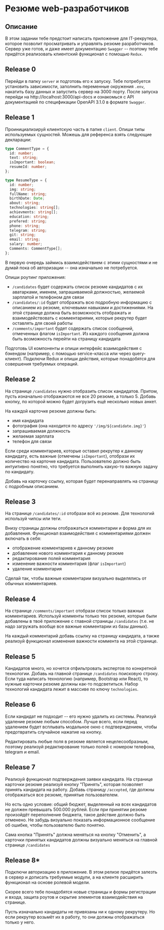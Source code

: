 # Резюме web-разработчиков

## Описание

В этом задании тебе предстоит написать приложение для IT-рекрутера, которое позволит просматривать и управлять резюме разработчиков. Сервер уже готов, и даже имеет документацию `Swagger` -- поэтому тебе придётся реализовать клиентский функционал с помощью `Redux`.

## Release 0

Перейди в папку `server` и подготовь его к запуску. Тебе потребуется установить зависимости, заполнить переменные окружения `.env`, накатить базу данных и запустить сервер на 3000 порту. После запуска перейди на http://localhost:3000/api-docs и ознакомься с API документацией по спецификации OpenAPI 3.1.0 в формате `Swagger`.

## Release 1

Проинициализируй клиентскую часть в папке `client`. Опиши типы используемых сущностей. Можешь для референса взять следующие декларации:

```ts
type CommentType = {
  id: number;
  text: string;
  isImportant: boolean;
  resumeId: number;
};

type ResumeType = {
  id: number;
  img: string;
  fullName: string;
  birthDate: Date;
  about: string;
  technologies: string[];
  achievments: string[];
  education: string;
  prefered: string;
  phone: string;
  telegram: string;
  git: string;
  email: string;
  salary: number;
  Comments: CommentType[];
};
```

В первую очередь займись взаимодействием с этими сущностями и не думай пока об авторизации -- она изначально не потребуется.

Опиши роутинг приложения:

- `/candidates` будет содержать список резюме кандидатов с их аватарками, именем, запрашиваемой должностью, желаемой зарплатой и телефоном для связи
- `/candidates/:id` будет отображать всю подробную информацию с описанием из резюме, ключевыми навыками и достижениями. На этой странице должна быть возможность отображать и взаимодействовать с комментариями, которые рекрутер будет оставлять для своей работы
- `/comments/important` будет содержать список сообщений, отмеченных флагом `isImportant`. Из каждого сообщения должна быть возможность перейти на страницу кандидата

Подготовь UI компоненты и опиши интерфейс взаимодействия с бэкендом (например, с помощью service-класса или через query-клиент). Подключи Redux и опиши действия, которые понадобятся для совершения требуемых операций.

## Release 2

На странице `/candidates` нужно отобразить список кандидатов. Притом, пусть изначально отображаются не все 20 резюме, а только 5. Добавь кнопку, по которой можно будет догрузить ещё несколько новых анкет. 

На каждой карточке резюме должны быть:

- имя кандидата
- фотография (она находится по адресу `'/img/${candidate.img}'`)
- запрашиваемая должность
- желаемая зарплата
- телефон для связи

Если среди комментариев, которые оставил рекрутер к данному кандидату, есть важные (отмечены `isImportant`), отобрази их количество на карточке кандидата. Пользователю должно быть интуитивно понятно, что требуется выполнить какую-то важную задачу по кандидату.

Добавь на карточку ссылку, которая будет перенаправлять на страницу с подробным описанием.

## Release 3

На странице `/candidates/:id` отобрази всё из резюме. Для технологий используй чипсы или теги.

Внизу страницы должны отображаться комментарии и форма для их добавления. Функционал взаимодействия с комментариями должен включать в себя:

- отображение комментариев к данному резюме
- добавление нового комментария к данному резюме
- редактирование полей комментария
- изменение важности комментария (флаг `isImportant`)
- удаление комментария

Сделай так, чтобы важные комментарии визуально выделялись от обычных комментариев.

## Release 4

На странице `/comments/important` отобрази список только важных комментариев. Используй комменты только тех резюме, которые были добавлены в твоё приложение с главной страницы `/candidates` (т.е. не надо загружать вообще все важные комментарии из базы данных). 

На каждый комментарий добавь ссылку на страницу кандидата, а также реализуй функционал изменения важности коммента на этой странице.

## Release 5

Кандидатов много, но хочется отфильтровать экспертов по конкретной технологии. Добавь на главной странице `/candidates` поисковую строку. Если туда написать технологию (например, Bootstrap или React), то нужные карточки резюме должны как-то подсветиться. Набор технологий кандидата лежит в массиве по ключу `technologies`.

## Release 6

Если кандидат не подходит -- его нужно удалить из системы. Реализуй удаление резюме любым способом. Лучше всего, если перед удалением будет всплывать модальное окно с подтверждением, чтобы предотвратить случайное нажатие на кнопку.

Редактировать любые поля в резюме является нецелесообразным, поэтому реализуй редактирование только полей с номером телефона, telegram и email.

## Release 7

Реализуй функционал подтверждения заявки кандидата. На странице карточки резюме реализуй кнопку "Принять", которая позволяет принять кандидата на работу. Добавь страницу `/accepted`, где должны отображаться все резюме, принятые пользователем.

Но есть одно условие: общий бюджет, выделенный на всех кандидатов не должен превышать 500.000 рублей. Если при принятии резюме произойдёт переполнение бюджета, такое действие должно быть отменено. Не забудь визуально показать информационное сообщение об ошибке, чтобы пользователю было понятно.

Сама кнопка "Принять" должна меняться на кнопку "Отменить", а карточки принятых кандидатов должны визуально меняться на главной странице `/candidates`

## Release 8*

Подключи авторизацию в приложение. В этом релизе придётся залезть в сервер и дописать требуемые модули, а на клиенте расширить функционал на основе ролевой модели.

Скорее всего тебе понадобятся новые страницы и формы регистрации и входа, защита роутов и скрытие элементов взаимодействия на странице.

Пусть изначально кандидаты не привязаны ни к одному рекрутеру. Но если рекрутер возьмёт их в работу, то они должны отображаться только у него.